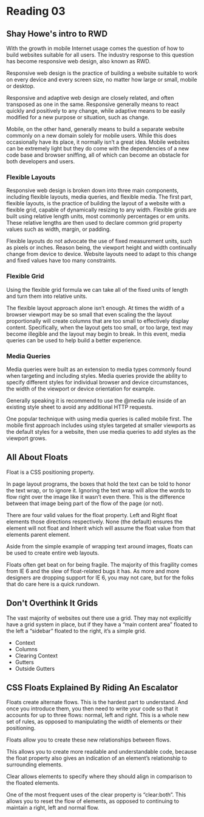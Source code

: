 # Reading 03

## Shay Howe's intro to RWD
With the growth in mobile Internet usage comes the question of how to build websites suitable for all users. The industry response to this question has become responsive web design, also known as RWD.

Responsive web design is the practice of building a website suitable to work on every device and every screen size, no matter how large or small, mobile or desktop.

Responsive and adaptive web design are closely related, and often transposed as one in the same. Responsive generally means to react quickly and positively to any change, while adaptive means to be easily modified for a new purpose or situation, such as change. 

Mobile, on the other hand, generally means to build a separate website commonly on a new domain solely for mobile users. While this does occasionally have its place, it normally isn’t a great idea. Mobile websites can be extremely light but they do come with the dependencies of a new code base and browser sniffing, all of which can become an obstacle for both developers and users.

### Flexible Layouts
Responsive web design is broken down into three main components, including flexible layouts, media queries, and flexible media. The first part, flexible layouts, is the practice of building the layout of a website with a flexible grid, capable of dynamically resizing to any width. Flexible grids are built using relative length units, most commonly percentages or em units. These relative lengths are then used to declare common grid property values such as width, margin, or padding.

Flexible layouts do not advocate the use of fixed measurement units, such as pixels or inches. Reason being, the viewport height and width continually change from device to device. Website layouts need to adapt to this change and fixed values have too many constraints.

### Flexible Grid
Using the flexible grid formula we can take all of the fixed units of length and turn them into relative units.

The flexible layout approach alone isn’t enough. At times the width of a browser viewport may be so small that even scaling the the layout proportionally will create columns that are too small to effectively display content. Specifically, when the layout gets too small, or too large, text may become illegible and the layout may begin to break. In this event, media queries can be used to help build a better experience.

### Media Queries
Media queries were built as an extension to media types commonly found when targeting and including styles. Media queries provide the ability to specify different styles for individual browser and device circumstances, the width of the viewport or device orientation for example.

Generally speaking it is recommend to use the @media rule inside of an existing style sheet to avoid any additional HTTP requests.

One popular technique with using media queries is called mobile first. The mobile first approach includes using styles targeted at smaller viewports as the default styles for a website, then use media queries to add styles as the viewport grows.

## All About Floats
Float is a CSS positioning property. 

In page layout programs, the boxes that hold the text can be told to honor the text wrap, or to ignore it. Ignoring the text wrap will allow the words to flow right over the image like it wasn’t even there. This is the difference between that image being part of the flow of the page (or not).

There are four valid values for the float property. Left and Right float elements those directions respectively. None (the default) ensures the element will not float and Inherit which will assume the float value from that elements parent element.

Aside from the simple example of wrapping text around images, floats can be used to create entire web layouts.

Floats often get beat on for being fragile. The majority of this fragility comes from IE 6 and the slew of float-related bugs it has. As more and more designers are dropping support for IE 6, you may not care, but for the folks that do care here is a quick rundown.

## Don't Overthink It Grids
The vast majority of websites out there use a grid. They may not explicitly have a grid system in place, but if they have a “main content area” floated to the left a “sidebar” floated to the right, it’s a simple grid.

- Context
- Columns
- Clearing Context
- Gutters
- Outside Gutters

## CSS Floats Explained By Riding An Escalator
Floats create alternate flows. This is the hardest part to understand. And once you introduce them, you then need to write your code so that it accounts for up to three flows: normal, left and right. This is a whole new set of rules, as opposed to manipulating the width of elements or their positioning.

Floats allow you to create these new relationships between flows.

This allows you to create more readable and understandable code, because the float property also gives an indication of an element’s relationship to surrounding elements.

Clear allows elements to specify where they should align in comparison to the floated elements.

One of the most frequent uses of the clear property is “clear:both”. This allows you to reset the flow of elements, as opposed to continuing to maintain a right, left and normal flow.

